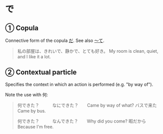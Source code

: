 # で

## ① Copula

Connective form of the copula [だ](だ). See also [～て](・て).

> 私の部屋は、きれいで、静かで、とても好き。 
> My room is clean, quiet, and I like it a lot.

## ② Contextual particle

Specifies the context in which an action is performed (e.g. "by way of").

Note the use with 何:

> 何できた？　　　なにできた？　　Came by way of what?
> バスで来た　　　　　　　　　　　Came by bus.
> 
> 何できた？　　　なんできた？　　Why did you come?
> 暇だから　　　　　　　　　　　　Because I'm free.
